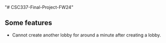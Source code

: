 "# CSC337-Final-Project-FW24"

## Some features

- Cannot create another lobby for around a minute after creating a lobby.
